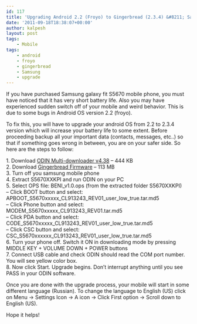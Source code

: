 ```yaml
---
id: 117
title: 'Upgrading Android 2.2 (Froyo) to Gingerbread (2.3.4) &#8211; Samsung Galaxy Fit S5670'
date: '2011-09-18T18:38:07+00:00'
author: kalpesh
layout: post
tags:
    - Mobile
tags:
    - android
    - froyo
    - gingerbread
    - Samsung
    - upgrade
---
```


If you have purchased Samsung galaxy fit S5670 mobile phone, you must have noticed that it has very short battery life. Also you may have experienced sudden switch off of your mobile and weird behavior. This is due to some bugs in Android OS version 2.2 (froyo).

To fix this, you will have to upgrade your android OS from 2.2 to 2.3.4 version which will increase your battery life to some extent. Before proceeding backup all your important data (contacts, messages, etc..) so that if something goes wrong in between, you are on your safer side. So here are the steps to follow:

1\. Download [ODIN Multi-downloader v4.38](http://www.4shared.com/file/mjuSJQDG/odin_multi_downloader_v438.html) – 444 KB  
2\. Download [Gingerbread Firmware](http://hotfile.com/dl/120514743/bf7c5b1/S5670XXKPI.rar.html) – 113 MB  
3\. Turn off you samsung mobile phone   
4\. Extract S5670XXKPI and run ODIN on your PC  
5\. Select OPS file: BENI_v1.0.ops (from the extracted folder S5670XXKPI)  
 – Click BOOT button and select: APBOOT_S5670xxxxx_CL913243_REV01_user_low_true.tar.md5  
 – Click Phone button and select: MODEM_S5670xxxxx_CL913243_REV01.tar.md5  
 – Click PDA button and select: CODE_S5670xxxxx_CL913243_REV01_user_low_true.tar.md5  
 – Click CSC button and select: CSC_S5670xxxxxx_CL913243_REV01_user_low_true.tar.md5  
6\. Turn your phone off. Switch it ON in downloading mode by pressing MIDDLE KEY + VOLUME DOWN + POWER buttons  
7\. Connect USB cable and check ODIN should read the COM port number. You will see yellow color box.  
8\. Now click Start. Upgrade begins. Don’t interrupt anything until you see PASS in your ODIN software.

Once you are done with the upgrade process, your mobile will start in some different language (Russian). To change the language to English (US) click on Menu -> Settings Icon -> A icon -> Click First option -> Scroll down to English (US).

Hope it helps!